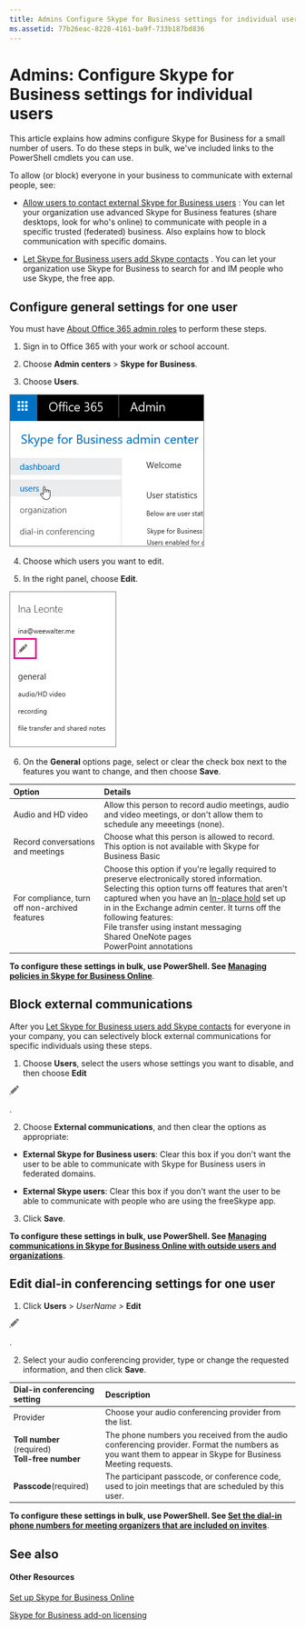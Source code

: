 ```yaml
---
title: Admins Configure Skype for Business settings for individual users
ms.assetid: 77b26eac-8228-4161-ba9f-733b187bd836
---
```



# Admins: Configure Skype for Business settings for individual users

This article explains how admins configure Skype for Business for a small number of users. To do these steps in bulk, we've included links to the PowerShell cmdlets you can use. 
  
    
    

To allow (or block) everyone in your business to communicate with external people, see:
-  [Allow users to contact external Skype for Business users](allow-users-to-contact-external-skype-for-business-users.md) : You can let your organization use advanced Skype for Business features (share desktops, look for who's online) to communicate with people in a specific trusted (federated) business. Also explains how to block communication with specific domains.
    
  
-  [Let Skype for Business users add Skype contacts](let-skype-for-business-users-add-skype-contacts.md) . You can let your organization use Skype for Business to search for and IM people who use Skype, the free app.
    
  

## Configure general settings for one user
<a name="__toc325019204"> </a>

You must have  [About Office 365 admin roles](http://technet.microsoft.com/library/da585eea-f576-4f55-a1e0-87090b6aaa9d%28Office.14%29.aspx) to perform these steps.
  
    
    

1. Sign in to Office 365 with your work or school account. 
    
  
2. Choose **Admin centers** > **Skype for Business**. 
    
  
3. Choose **Users**.
    
    
  
    
    
![In the Skype for Business admin center, choose Users.](images/7c80eeb3-6555-4fc8-91f4-61b493581e9e.png)
  
    
    

  
    
    

  
    
    

    
  
4. Choose which users you want to edit. 
    
  
5. In the right panel, choose **Edit**.
    
    
  
    
    
![Choose the edit icon.](images/5dd7c5bc-b8fa-4201-b6a6-1436ad8f88fb.png)
  
    
    

  
    
    

  
    
    

    
  
6. On the **General** options page, select or clear the check box next to the features you want to change, and then choose **Save**.
    

|**Option**|**Details**|
|:-----|:-----|
|Audio and HD video  <br/> |Allow this person to record audio meetings, audio and video meetings, or don't allow them to schedule any meeetings (none).  <br/> |
|Record conversations and meetings  <br/> |Choose what this person is allowed to record.  <br/> This option is not available with Skype for Business Basic  <br/> |
|For compliance, turn off non-archived features  <br/> | Choose this option if you're legally required to preserve electronically stored information. <br/>  Selecting this option turns off features that aren't captured when you have an [In-place hold](https://technet.microsoft.com/en-us/library/ff637980%28v=exchg.150%29.aspx) set up in in the Exchange admin center. It turns off the following features: <br/>  File transfer using instant messaging <br/>  Shared OneNote pages <br/>  PowerPoint annotations <br/> |
   
 **To configure these settings in bulk, use PowerShell. See  [Managing policies in Skype for Business Online](https://technet.microsoft.com/en-us/library/dn362826%28v=ocs.15%29.aspx)**.
  
    
    

## Block external communications
<a name="__toc325019206"> </a>

After you  [Let Skype for Business users add Skype contacts](let-skype-for-business-users-add-skype-contacts.md) for everyone in your company, you can selectively block external communications for specific individuals using these steps.
  
    
    

1. Choose **Users**, select the users whose settings you want to disable, and then choose **Edit**
  
    
    
![Edit](images/2f8948c1-e4f3-4022-b9cd-37fed066056e.png)
  
    
    
. 
    
  
2. Choose **External communications**, and then clear the options as appropriate:
    
  - **External Skype for Business users**: Clear this box if you don't want the user to be able to communicate with Skype for Business users in federated domains.
    
  
  - **External Skype users**: Clear this box if you don't want the user to be able to communicate with people who are using the freeSkype app.
    
  
3. Click **Save**.
    
  
 **To configure these settings in bulk, use PowerShell. See  [Managing communications in Skype for Business Online with outside users and organizations](https://technet.microsoft.com/en-us/library/dn362813%28v=ocs.15%29.aspx)**.
  
    
    

## Edit dial-in conferencing settings for one user
<a name="__toc314837483"> </a>


1. Click **Users** > *UserName >* **Edit**
  
    
    
![Edit](images/2f8948c1-e4f3-4022-b9cd-37fed066056e.png)
  
    
    
. 
    
  
2. Select your audio conferencing provider, type or change the requested information, and then click **Save**.
    

|**Dial-in conferencing setting**|**Description**|
|:-----|:-----|
|Provider  <br/> |Choose your audio conferencing provider from the list.  <br/> |
|**Toll number** (required) <br/> **Toll-free number** <br/> |The phone numbers you received from the audio conferencing provider. Format the numbers as you want them to appear in Skype for Business Meeting requests.  <br/> |
|**Passcode**(required)  <br/> |The participant passcode, or conference code, used to join meetings that are scheduled by this user.  <br/> |
   
 **To configure these settings in bulk, use PowerShell. See  [Set the dial-in phone numbers for meeting organizers that are included on invites](set-the-dial-in-phone-numbers-for-meeting-organizers-that-are-included-on-invite.md)**.
  
    
    

## See also
<a name="__toc314837483"> </a>


#### Other Resources


  
    
    
 [Set up Skype for Business Online](set-up-skype-for-business-online.md)
  
    
    
 [Skype for Business add-on licensing](skype-for-business-add-on-licensing.md)
